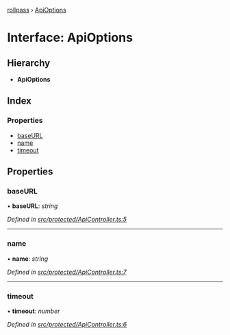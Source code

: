 [rollpass](../README.md) › [ApiOptions](apioptions.md)

# Interface: ApiOptions

## Hierarchy

* **ApiOptions**

## Index

### Properties

* [baseURL](apioptions.md#baseurl)
* [name](apioptions.md#name)
* [timeout](apioptions.md#timeout)

## Properties

###  baseURL

• **baseURL**: *string*

*Defined in [src/protected/ApiController.ts:5](https://github.com/RollPass/rollpass-js/blob/e89de0b/src/protected/ApiController.ts#L5)*

___

###  name

• **name**: *string*

*Defined in [src/protected/ApiController.ts:7](https://github.com/RollPass/rollpass-js/blob/e89de0b/src/protected/ApiController.ts#L7)*

___

###  timeout

• **timeout**: *number*

*Defined in [src/protected/ApiController.ts:6](https://github.com/RollPass/rollpass-js/blob/e89de0b/src/protected/ApiController.ts#L6)*
